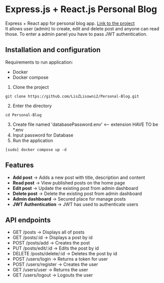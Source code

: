 # Express.js + React.js Personal Blog 
Express + React app for personal blog app. <a href="https://roadmap.sh/projects/personal-blog">Link to the project</a><br />
It allows user (admin) to create, edit and delete post and anyone can read those. To enter a admin panel you have to pass JWT authentication.

## Installation and configuration
Requirements to run application:
- Docker
- Docker compose

1. Clone the project
```
git clone https://github.com/LisZLisowni2/Personal-Blog.git
```
2. Enter the directory
```
cd Personal-Blog
```
3. Create file named 'databasePassword.env' <-- extension HAVE TO be *.env
4. Input password for Database
5. Run the application
```
[sudo] docker compose up -d
```

## Features
- **Add post** -> Adds a new post with title, description and content
- **Read post** -> View published posts on the home page
- **Edit post** -> Update the existing post from admin dashboard
- **Delete post** -> Delete the existing post from admin dashboard
- **Admin dashboard** -> Secured place for manage posts
- **JWT Authentication** -> JWT has used to authenticate users 

## API endpoints

- GET /posts -> Displays all of posts
- GET /posts/:id -> Displays a post by id
- POST /posts/add -> Creates the post
- PUT /posts/edit/:id -> Edits the post by id
- DELETE /posts/delete/:id -> Deletes the post by id
- POST /users/login -> Returns a token for user
- POST /users/register -> Creates the user
- GET /users/user -> Returns the user
- GET /users/logout -> Logouts the user
